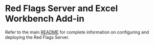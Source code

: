 # Red Flags Server and Excel Workbench Add-in

Refer to the main [README](../README.md) for complete information on configuring and deploying the Red Flags Server.